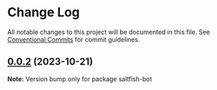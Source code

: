 # Change Log

All notable changes to this project will be documented in this file.
See [Conventional Commits](https://conventionalcommits.org) for commit guidelines.

## [0.0.2](https://github.com/blacktunes/saltfish-bot/compare/saltfish-bot@0.0.1...saltfish-bot@0.0.2) (2023-10-21)

**Note:** Version bump only for package saltfish-bot
